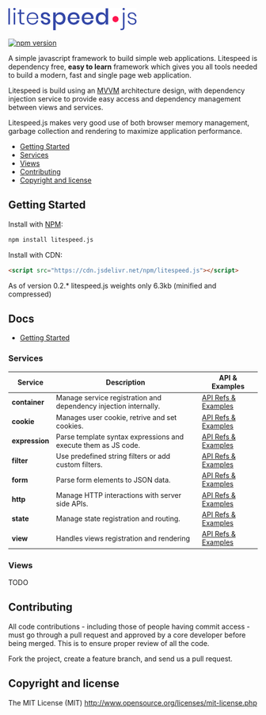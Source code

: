 <p>
    <img height="45" src="images/litespeed-js.png" alt="Logo">
</p>

[![npm version](https://badge.fury.io/js/litespeed.js.svg)](https://badge.fury.io/js/litespeed.js)

A simple javascript framework to build simple web applications. Litespeed is dependency free, **easy to learn** framework which gives you all tools needed to build a modern, fast and single page web application. 

Litespeed is build using an [MVVM](https://en.wikipedia.org/wiki/Model%E2%80%93view%E2%80%93viewmodel) architecture design, with dependency injection service to provide easy access and dependency management between views and services.

Litespeed.js makes very good use of both browser memory management, garbage collection and rendering to maximize application performance.

- [Getting Started](#getting-started)
- [Services](#services)
- [Views](#views)
- [Contributing](#contributing)
- [Copyright and license](#copyright-and-license)

## Getting Started

Install with [NPM](https://www.npmjs.com/):

```bash
npm install litespeed.js
```

Install with CDN:
```html
<script src="https://cdn.jsdelivr.net/npm/litespeed.js"></script>
```

As of version 0.2.* litespeed.js weights only 6.3kb (minified and compressed)

## Docs

* [Getting Started](/docs/get-started.md)

### Services

Service | Description | API & Examples
--- | --- | ---
**container** | Manage service registration and dependency injection internally. | [API Refs & Examples](/docs/services/container.md)
**cookie** | Manages user cookie, retrive and set cookies. | [API Refs & Examples](/docs/services/cookie.md)
**expression** | Parse template syntax expressions and execute them as JS code. | [API Refs & Examples](/docs/services/expression.md)
**filter** | Use predefined string filters or add custom filters. | [API Refs & Examples](/docs/services/filter.md)
**form** | Parse form elements to JSON data. | [API Refs & Examples](#docs)
**http** | Manage HTTP interactions with server side APIs. | [API Refs & Examples](/docs/services/http.md)
**state** | Manage state registration and routing. | [API Refs & Examples](#docs)
**view** | Handles views registration and rendering | [API Refs & Examples](#docs)

### Views

TODO

## Contributing

All code contributions - including those of people having commit access - must go through a pull request and approved by a core developer before being merged. This is to ensure proper review of all the code.

Fork the project, create a feature branch, and send us a pull request.

## Copyright and license

The MIT License (MIT) http://www.opensource.org/licenses/mit-license.php
